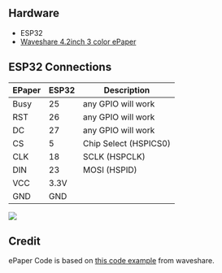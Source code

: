 ## Hardware
- ESP32
- [Waveshare 4.2inch 3 color ePaper](https://www.waveshare.com/wiki/4.2inch_e-Paper_Module_(B))

## ESP32 Connections
| EPaper | ESP32 | Description           |
|--------|-------|-----------------------|
| Busy   | 25    | any GPIO will work    |
| RST    | 26    | any GPIO will work    |
| DC     | 27    | any GPIO will work    |
| CS     | 5     | Chip Select (HSPICS0) |
| CLK    | 18    | SCLK (HSPCLK)         |
| DIN    | 23    | MOSI (HSPID)          |
| VCC    | 3.3V  |                       |
| GND    | GND   |                       |

![](https://www.etkilesimliogrenme.com/uploads/images/2021/05/image_750x_608ff0fdc67a9.jpg)

## Credit
ePaper Code is based on [this code example](https://github.com/waveshare/e-Paper/tree/master/Arduino/epd4in2b_V2) from waveshare.
